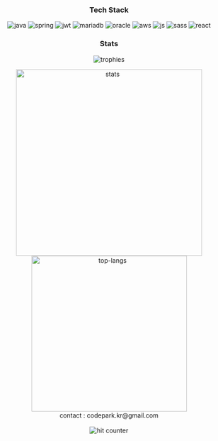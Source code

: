 <h3 align="center">Tech Stack</h3>
<p align="center">
  <image src="https://img.shields.io/badge/java-%23ED8B00.svg?style=flat&logo=java&logoColor=white" alt="java"></image>
  <image src="https://img.shields.io/badge/spring-%236DB33F.svg?style=flat&logo=spring&logoColor=white" alt="spring"></image>
  <image src="https://img.shields.io/badge/JWT-black?style=flat&logo=JSON%20web%20tokens" alt="jwt"></image>
  <image src="https://img.shields.io/badge/MariaDB-003545?style=flat&logo=mariadb&logoColor=white" alt="mariadb"></image>
  <image src="https://img.shields.io/badge/Oracle-F80000?style=flat&logo=amazonaws&logoColor=white" alt="oracle"></image>
  <image src="https://img.shields.io/badge/AWS-%23FF9900.svg?style=flat&logo=amazon-aws&logoColor=white" alt="aws"></image>
  <image src="https://img.shields.io/badge/javascript-%23323330.svg?style=flat&logo=javascript&logoColor=%23F7DF1E" alt="js"></image>
  <image src="https://img.shields.io/badge/SASS-hotpink.svg?style=flat&logo=SASS&logoColor=white" alt="sass"></image>
  <image src="https://img.shields.io/badge/react-%2320232a.svg?style=flat&logo=react&logoColor=%2361DAFB" alt="react"></image>
</p>

<h3 align="center">Stats</h3>
<p align="center">
  <image src="https://github-profile-trophy.vercel.app/?username=codepark-kr&theme=onestar&row=1&column=4" alt="trophies"></image>
</p>

<p align="center">
  <image src="https://github-readme-stats.vercel.app/api?username=codepark-kr&show_icons=true&theme=dark&count_private=true" alt="stats" style="width: 420px;" />
  <image src="https://github-readme-stats.vercel.app/api/top-langs/?username=codepark-kr&layout=compact&hide=csharp&theme=dark" alt="top-langs" style="width: 351px;"/>
  <br/>
contact : codepark.kr@gmail.com
  <br/>
  <br/>
  <img src="https://hits.seeyoufarm.com/api/count/incr/badge.svg?url=https%3A%2F%2Fgithub.com%2Fcodepark-kr&count_bg=%23757164&title_bg=%231e1e1e&icon=ghostery.svg&icon_color=%23FFFFFF&title=hits&edge_flat=false" alt="hit counter"/>
</p>
